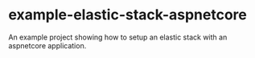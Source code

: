 # example-elastic-stack-aspnetcore
An example project showing how to setup an elastic stack with an aspnetcore application.
